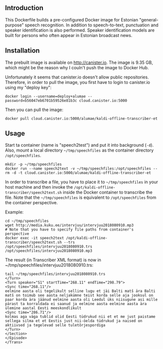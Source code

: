 ## Introduction

This Dockerfile builds a pre-configured Docker image for Estonian "general-purpose" speech recognition.
In addition to speech-to-text, punctuation and speaker identification is also performed.
Speaker identification models are built for persons who often appear in Estonian broadcast news.

## Installation

The prebuilt image is available on http://canister.io. The image is 9.35 GB, which might be
the reason why I couln't push the image to Docker Hub. 

Unfortunately it seems that canister.io doesn't allow public repositories. Therefore,
in order to pull the image, you first have to login to canister.io using my "deploy key":

    docker login --username=deploy+alumae --password=b56047eb6701b59526e81b3c cloud.canister.io:5000
  
Then you can pull the image:

    docker pull cloud.canister.io:5000/alumae/kaldi-offline-transcriber-et

## Usage

Start ta container (name is "speech2test") and put it into background (`-d`). Also, mount a local
directory `~/tmp/speechfiles` as the container directory `/opt/speechfiles`.
  
    mkdir -p ~/tmp/speechfiles
    docker run --name speech2text -v ~/tmp/speechfiles:/opt/speechfiles --rm -d -t cloud.canister.io:5000/alumae/kaldi-offline-transcriber-et

  
  
In order to transcribe a file, you have to place it to `~/tmp/speechfiles` in your host machine
and then invoke the `/opt/kaldi-offline-transcriber/speech2text.sh` inside the Docker container 
to transcribe the file. Note that the `~/tmp/speechfiles` is equivalent to `/opt/speechfiles` from the
container perspective.

Example:
  
	cd ~/tmp/speechfiles
	wget http://media.kuku.ee/intervjuu/intervjuu2018080910.mp3
	# Note that you have to specify file paths from container's perspective
	docker exec -it speech2text /opt/kaldi-offline-transcriber/speech2text.sh --trs /opt/speechfiles/intervjuu2018080910.trs /opt/speechfiles/intervjuu2018080910.mp3

The result (in Transcriber XML format) is now in ~/tmp/speechfiles/intervjuu2018080910.trs:

	tail ~/tmp/speechfiles/intervjuu2018080910.trs
	</Turn>
	<Turn speaker="S1" startTime="268.11" endTime="298.79">
	<Sync time="268.11"/>
	eelmine aasta oli tegelikult selline lugu et jäi Balti matš ära Balti matš on toimub see aasta neljakümne teist korda selle aja jooksul on paar korda ära jäänud eelmine aasta oli Leedul üks niisugune asi mille pärast ta korraldada ei saanud ja eelmine aasta eelmine aasta ära ülemine aastal Eesti meeskondlikult
	<Sync time="286.71"/>
	kolmas aga väga tublid olid Eesti tüdrukud nii et et me just paistame sellega silma et et Eestis just nii-öelda tüdrukud ja naised on aktiivsed ja tegelevad selle tuletõrjespordiga
	</Turn>
	</Section>
	</Episode>
	</Trans>
